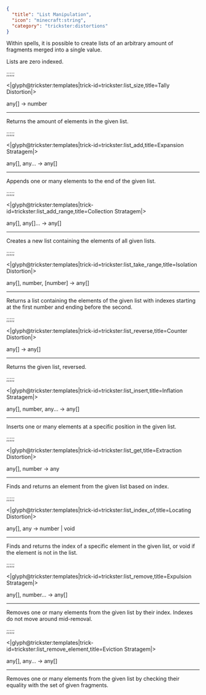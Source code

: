 ```json
{
  "title": "List Manipulation",
  "icon": "minecraft:string",
  "category": "trickster:distortions"
}
```

Within spells, it is possible to create lists of an arbitrary amount of fragments merged into a single value.


Lists are zero indexed.

;;;;;

<|glyph@trickster:templates|trick-id=trickster:list_size,title=Tally Distortion|>

any[] -> number

---

Returns the amount of elements in the given list.

;;;;;

<|glyph@trickster:templates|trick-id=trickster:list_add,title=Expansion Stratagem|>

any[], any... -> any[]

---

Appends one or many elements to the end of the given list.

;;;;;

<|glyph@trickster:templates|trick-id=trickster:list_add_range,title=Collection Stratagem|>

any[], any[]... -> any[]

---

Creates a new list containing the elements of all given lists.

;;;;;

<|glyph@trickster:templates|trick-id=trickster:list_take_range,title=Isolation Distortion|>

any[], number, [number] -> any[]

---

Returns a list containing the elements of the given list with indexes starting at the first number and ending before the second.

;;;;;

<|glyph@trickster:templates|trick-id=trickster:list_reverse,title=Counter Distortion|>

any[] -> any[]

---

Returns the given list, reversed.

;;;;;

<|glyph@trickster:templates|trick-id=trickster:list_insert,title=Inflation Stratagem|>

any[], number, any... -> any[]

---

Inserts one or many elements at a specific position in the given list.

;;;;;

<|glyph@trickster:templates|trick-id=trickster:list_get,title=Extraction Distortion|>

any[], number -> any

---

Finds and returns an element from the given list based on index.

;;;;;

<|glyph@trickster:templates|trick-id=trickster:list_index_of,title=Locating Distortion|>

any[], any -> number | void

---

Finds and returns the index of a specific element in the given list, or void if the element is not in the list.

;;;;;

<|glyph@trickster:templates|trick-id=trickster:list_remove,title=Expulsion Stratagem|>

any[], number... -> any[]

---

Removes one or many elements from the given list by their index. Indexes do not move around mid-removal.

;;;;;

<|glyph@trickster:templates|trick-id=trickster:list_remove_element,title=Eviction Stratagem|>

any[], any... -> any[]

---

Removes one or many elements from the given list by checking their equality with the set of given fragments.